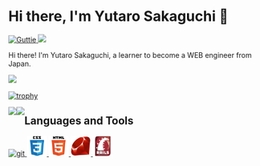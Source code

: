 # Hi there, I'm Yutaro Sakaguchi 👋
<p align="left"> 
  <a href="https://github.com/Guttie/Guttie/">
    <img src="https://komarev.com/ghpvc/?username=Guttie" alt="Guttie" />
  </a>
  <a href="https://github.com/Guttie">
    <img height="20" src="https://img.shields.io/github/followers/Guttie?label=follow&logo=github&style=flat" />
  </a>
</p>

Hi there! I'm Yutaro Sakaguchi, a learner to become a WEB engineer from Japan.

<!-- サマリー -->
![](https://github-profile-summary-cards.vercel.app/api/cards/profile-details?username=Guttie&theme=dracula)

<!-- トロフィ統計 -->
[![trophy](https://github-profile-trophy.vercel.app/?username=Guttie&theme=dracula&no-frame=true&margin-w=6)](https://github.com/ryo-ma/github-profile-trophy)


<p align="left">
   <!-- リポジトリステータス -->
  <a href="https://github.com/anuraghazra/github-readme-stats">
    <img align="left" src="https://github-readme-stats.vercel.app/api?username=Guttie&hide=contribs&count_private=true&show_icons=true&theme=dracula" />
  </a>
  <!-- ソースコード統計 -->
  <a href="https://github.com/anuraghazra/github-readme-stats">
    <img align="left" src="https://github-readme-stats.vercel.app/api/top-langs/?username=Guttie&theme=dracula" />
  </a>
</p>

## Languages and Tools
<p align="left">
  <a href="https://git-scm.com/" target="_blank" rel="noreferrer">
    <img src="https://www.vectorlogo.zone/logos/git-scm/git-scm-icon.svg" alt="git" width="40" height="40"/>
  </a>
  <a href="https://www.w3schools.com/css/" target="_blank" rel="noreferrer">
    <img src="https://raw.githubusercontent.com/devicons/devicon/master/icons/css3/css3-original-wordmark.svg" alt="css3" width="40" height="40"/>
  </a>
  <a href="https://www.w3.org/html/" target="_blank" rel="noreferrer">
    <img src="https://raw.githubusercontent.com/devicons/devicon/master/icons/html5/html5-original-wordmark.svg" alt="html5" width="40" height="40"/>
  </a>
  <a href="https://www.ruby-lang.org/en/" target="_blank" rel="noreferrer">
    <img src="https://raw.githubusercontent.com/devicons/devicon/master/icons/ruby/ruby-original.svg" alt="ruby" width="40" height="40"/>
  </a>
  <a href="https://rubyonrails.org" target="_blank" rel="noreferrer">
    <img src="https://raw.githubusercontent.com/devicons/devicon/master/icons/rails/rails-original-wordmark.svg" alt="rails" width="40" height="40"/>
  </a> 
</p>


<!--
**Guttie/Guttie** is a ✨ _special_ ✨ repository because its `README.md` (this file) appears on your GitHub profile.

Here are some ideas to get you started:

- 🔭 I’m currently working on ...
- 🌱 I’m currently learning ...
- 👯 I’m looking to collaborate on ...
- 🤔 I’m looking for help with ...
- 💬 Ask me about ...
- 📫 How to reach me: ...
- 😄 Pronouns: ...
- ⚡ Fun fact: ...
-->
